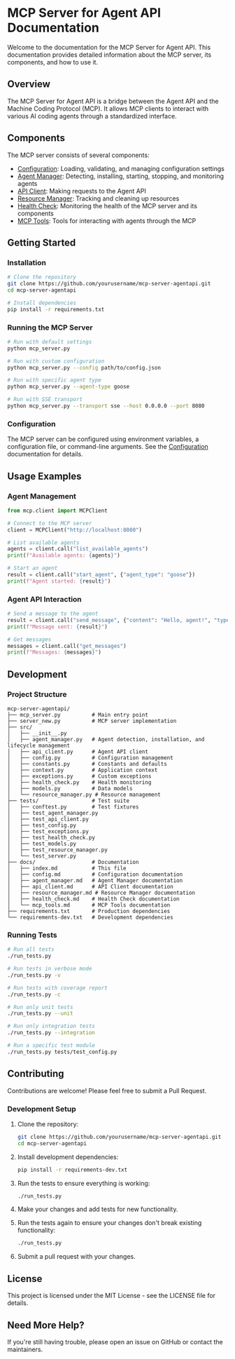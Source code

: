 # MCP Server for Agent API Documentation

Welcome to the documentation for the MCP Server for Agent API. This documentation provides detailed information about the MCP server, its components, and how to use it.

## Overview

The MCP Server for Agent API is a bridge between the Agent API and the Machine Coding Protocol (MCP). It allows MCP clients to interact with various AI coding agents through a standardized interface.

## Components

The MCP server consists of several components:

- [Configuration](config.md): Loading, validating, and managing configuration settings
- [Agent Manager](agent_manager.md): Detecting, installing, starting, stopping, and monitoring agents
- [API Client](api_client.md): Making requests to the Agent API
- [Resource Manager](resource_manager.md): Tracking and cleaning up resources
- [Health Check](health_check.md): Monitoring the health of the MCP server and its components
- [MCP Tools](mcp_tools.md): Tools for interacting with agents through the MCP

## Getting Started

### Installation

```bash
# Clone the repository
git clone https://github.com/yourusername/mcp-server-agentapi.git
cd mcp-server-agentapi

# Install dependencies
pip install -r requirements.txt
```

### Running the MCP Server

```bash
# Run with default settings
python mcp_server.py

# Run with custom configuration
python mcp_server.py --config path/to/config.json

# Run with specific agent type
python mcp_server.py --agent-type goose

# Run with SSE transport
python mcp_server.py --transport sse --host 0.0.0.0 --port 8080
```

### Configuration

The MCP server can be configured using environment variables, a configuration file, or command-line arguments. See the [Configuration](config.md) documentation for details.

## Usage Examples

### Agent Management

```python
from mcp.client import MCPClient

# Connect to the MCP server
client = MCPClient("http://localhost:8080")

# List available agents
agents = client.call("list_available_agents")
print(f"Available agents: {agents}")

# Start an agent
result = client.call("start_agent", {"agent_type": "goose"})
print(f"Agent started: {result}")
```

### Agent API Interaction

```python
# Send a message to the agent
result = client.call("send_message", {"content": "Hello, agent!", "type": "user"})
print(f"Message sent: {result}")

# Get messages
messages = client.call("get_messages")
print(f"Messages: {messages}")
```

## Development

### Project Structure

```
mcp-server-agentapi/
├── mcp_server.py          # Main entry point
├── server_new.py          # MCP server implementation
├── src/
│   ├── __init__.py
│   ├── agent_manager.py   # Agent detection, installation, and lifecycle management
│   ├── api_client.py      # Agent API client
│   ├── config.py          # Configuration management
│   ├── constants.py       # Constants and defaults
│   ├── context.py         # Application context
│   ├── exceptions.py      # Custom exceptions
│   ├── health_check.py    # Health monitoring
│   ├── models.py          # Data models
│   └── resource_manager.py # Resource management
├── tests/                 # Test suite
│   ├── conftest.py        # Test fixtures
│   ├── test_agent_manager.py
│   ├── test_api_client.py
│   ├── test_config.py
│   ├── test_exceptions.py
│   ├── test_health_check.py
│   ├── test_models.py
│   ├── test_resource_manager.py
│   └── test_server.py
├── docs/                  # Documentation
│   ├── index.md           # This file
│   ├── config.md          # Configuration documentation
│   ├── agent_manager.md   # Agent Manager documentation
│   ├── api_client.md      # API Client documentation
│   ├── resource_manager.md # Resource Manager documentation
│   ├── health_check.md    # Health Check documentation
│   └── mcp_tools.md       # MCP Tools documentation
├── requirements.txt       # Production dependencies
└── requirements-dev.txt   # Development dependencies
```

### Running Tests

```bash
# Run all tests
./run_tests.py

# Run tests in verbose mode
./run_tests.py -v

# Run tests with coverage report
./run_tests.py -c

# Run only unit tests
./run_tests.py --unit

# Run only integration tests
./run_tests.py --integration

# Run a specific test module
./run_tests.py tests/test_config.py
```

## Contributing

Contributions are welcome! Please feel free to submit a Pull Request.

### Development Setup

1. Clone the repository:
   ```bash
   git clone https://github.com/yourusername/mcp-server-agentapi.git
   cd mcp-server-agentapi
   ```

2. Install development dependencies:
   ```bash
   pip install -r requirements-dev.txt
   ```

3. Run the tests to ensure everything is working:
   ```bash
   ./run_tests.py
   ```

4. Make your changes and add tests for new functionality.

5. Run the tests again to ensure your changes don't break existing functionality:
   ```bash
   ./run_tests.py
   ```

6. Submit a pull request with your changes.

## License

This project is licensed under the MIT License - see the LICENSE file for details.

## Need More Help?

If you're still having trouble, please open an issue on GitHub or contact the maintainers.
